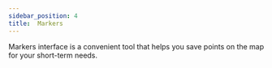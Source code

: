 ```yaml
---
sidebar_position: 4
title:  Markers
---
```


Markers interface is a convenient tool that helps you save points on the map for your short-term needs.